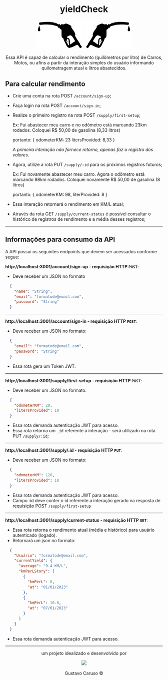 <div align="center">

# yieldCheck

<img src="./src/img/bombagun2.svg" width="150px">
<img src="./src/img/bombagun2_2.png" width="150px">

Essa API é capaz de calcular o rendimento (quilômetros por litro) de Carros, Motos, ou afins a partir da interação simples do usuário informando quilometragem atual e litros abastecidos.

</div>

## Para calcular rendimento
  - Crie uma conta na rota POST `/account/sign-up`;
  - Faça login na rota POST `/account/sign-in`;
  - Realize o primeiro registro na rota POST `/supply/first-setup`;

    Ex: Fui abastecer meu carro e no odômetro está marcando 23km rodados.
    Coloquei R$ 50,00 de gasolina (8,33 litros)

    portanto: { odometerKM: 23 litersProvided: 8,33 }

    _A primeira interação não fornece retorno, apenas faz o registro dos valores._

  - Agora, utilize a rota PUT `/supply/:id` para os próximos registros futuros;

    Ex: Fui novamente abastecer meu carro. Agora o odômetro está marcando 98km rodados. Coloquei novamente R$ 50,00 de gasolina (8 litros)

    portanto: { odometerKM: 98, literProvided: 8 }

  - Essa interação retornará o rendimento em KM/L atual;

  - Através da rota GET `/supply/current-status` é possível consultar o histórico de registros de rendimento e a média desses registros;

---

## Informações para consumo da API

A API possui os seguintes endpoints que devem ser acessados conforme segue:

**http://localhost:3001/account/sign-up - requisição HTTP `POST`**:
  - Deve receber um JSON no formato

```json
  {
    "name": "String",
    "email": "formatode@email.com",
    "password": "String"
  }
```
---

**http://localhost:3001/account/sign-in - requisição HTTP `POST`**:
  - Deve receber um JSON no formato:

```json
  {
    "email": "formatode@email.com",
    "password": "String"
  }
```
  - Essa rota gera um Token JWT.
---

**http://localhost:3001/supply/first-setup - requisição HTTP `POST`**:
  - Deve receber um JSON no formato:

```json
  {
    "odometerKM": 20,
    "litersProvided": 10
  }
```
  - Essa rota demanda autenticação JWT para acesso.
  - Essa rota retorna um `_id` referente a interação - será utilizado na rota PUT `/supply/:id`;
---

**http://localhost:3001/supply/:id - requisição HTTP `PUT`**:
  - Deve receber um JSON no formato:

```json
  {
    "odometerKM": 120,
    "litersProvided": 10
  }
```
  - Essa rota demanda autenticação JWT para acesso.
  - Campo :id deve conter o id referente a interação gerado na resposta de requisição POST `/supply/first-setup`
---

**http://localhost:3001/supply/current-status - requisição HTTP `GET`**:
  - Essa rota retorna o rendimento atual (média e histórico) para usuário autenticado (logado).
  - Retornará um json no formato:

```json
  {
    "Usuário": "formatode@email.com",
    "currentYield": {
      "average": "9.4 KM/L",
      "kmPerLStory": [
        {
          "kmPerL": 8,
          "at": "01/01/2023"
        },
        {
          "kmPerL": 10.8,
          "at": "07/01/2023"
        }
      ]
    }
  }
```
  - Essa rota demanda autenticação JWT para acesso.

---

<div align="center">

um projeto idealizado e desenvolvido por

<img src="https://i.postimg.cc/NfL4FSSP/IMG-8396.jpg" width="60px">

Gustavo Caruso ©

</div>
